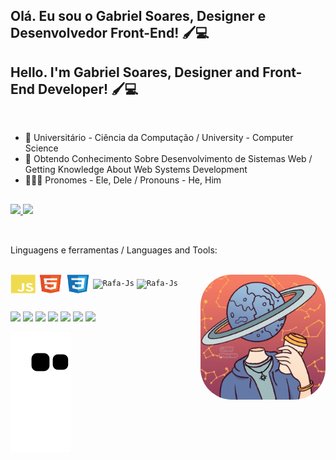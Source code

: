 ## Olá. Eu sou o Gabriel Soares, Designer e Desenvolvedor Front-End! 🖌💻
## Hello. I'm Gabriel Soares, Designer and Front-End Developer! 🖌💻

<br>

- 🌱 Universitário - Ciência da Computação  / University - Computer Science
- 🌱 Obtendo Conhecimento Sobre Desenvolvimento de Sistemas Web  / Getting Knowledge About Web Systems Development
- 👨🏽‍💻 Pronomes - Ele, Dele  / Pronouns - He, Him
 


##

<div align="left">
  <a href="https://github.com/ghabrielsoares">
  <img height="131em" src="https://github-readme-stats.vercel.app/api?username=ghabrielsoares&show_icons=true&theme=midnight-purple&include_all_commits=true&count_private=true"/>
  <img height="131em" src="https://github-readme-stats.vercel.app/api/top-langs/?username=ghabrielsoares&layout=compact&langs_count=7&theme=midnight-purple"/>
</div>

## 
  
<div style="display: inline_block"><br>
 <a>Linguagens e ferramentas / Languages and Tools:</a><br><br>

<code><img align="center" alt="Rafa-Js" height="30" width="40" src="https://raw.githubusercontent.com/devicons/devicon/master/icons/javascript/javascript-plain.svg"></code>
<code><img align="center" alt="Rafa-Js" height="30" width="40" src="https://raw.githubusercontent.com/devicons/devicon/master/icons/html5/html5-original.svg"></code>
<code><img align="center" alt="Rafa-Js" height="30" width="40" src="https://raw.githubusercontent.com/devicons/devicon/master/icons/css3/css3-original.svg"></code> 
<code><img align="center" alt="Rafa-Js" height="33" width="43" src="https://cdn.jsdelivr.net/gh/devicons/devicon/icons/vscode/vscode-original.svg"></code> 
<code><img align="center" alt="Rafa-Js" height="30" width="40" src="https://cdn.jsdelivr.net/gh/devicons/devicon/icons/photoshop/photoshop-plain.svg"></code>
 <img align="right" alt="Rafa-pic" height="200" style="border-radius:50px;" src="https://raw.githubusercontent.com/ghabrielsoares/ghabrielsoares/main/gif/gif_git.gif">
</div>
  
 
##
  
  <div> 
  <a href="https://www.instagram.com/ghabrielsoares_/" target="_blank"><img src="https://img.shields.io/badge/-Instagram-%23E4405F?style=for-the-badge&logo=instagram&logoColor=white" target="_blank"></a>
 	<a href="https://twitter.com/ghabrielsoares_" target="_blank"><img src="https://img.shields.io/badge/Twitch-9146FF?style=for-the-badge&logo=twitch&logoColor=white" target="_blank"></a>
   <a href="https://wa.me/5591984403543" target="_blank"><img src="https://img.shields.io/badge/WhatsApp-25D366?style=for-the-badge&logo=whatsapp&logoColor=white" target="_blank"></a>
  <a href="https://www.linkedin.com/in/ghabrielsoares/" target="_blank"><img src="https://img.shields.io/badge/-LinkedIn-%230077B5?style=for-the-badge&logo=linkedin&logoColor=white" target="_blank"></a>
  <a href="https://www.behance.net/ghabrielsoares_" target="_blank"><img height="29em" src="https://cdn.jsdelivr.net/gh/devicons/devicon/icons/behance/behance-original.svg"_blank"></a>
  <a href = "mailto:gabrielcsoares.20@gmail.com"><img src="https://img.shields.io/badge/Gmail-D14836?style=for-the-badge&logo=gmail&logoColor=white" target="_blank"></a>
    <a href = "mailto:gabrielcsoares.20@hotmail.com"><img src="https://img.shields.io/badge/Microsoft_Outlook-0078D4?style=for-the-badge&logo=microsoft-outlook&logoColor=white" target="_blank"></a>

 ![Snake animation](https://github.com/rafaballerini/rafaballerini/blob/output/github-contribution-grid-snake.svg)
   
</div>
